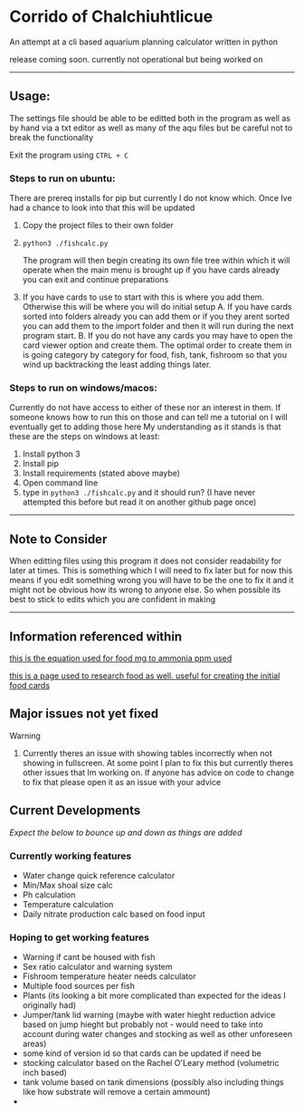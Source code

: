 # Corrido of Chalchiuhtlicue

An attempt at a cli based aquarium planning calculator written in python

release coming soon. currently not operational but being worked on

-----

## Usage:

The settings file should be able to be editted both in the program as well as by hand via a txt editor as well as many of the aqu files but be careful not to break the functionality

Exit the program using `CTRL + C`

### Steps to run on ubuntu:

There are prereq installs for pip but currently I do not know which. Once Ive had a chance to look into that this will be updated

  1. Copy the project files to their own folder
  2. `python3 ./fishcalc.py`
     
       The program will then begin creating its own file tree within which it will operate
       when the main menu is brought up if you have cards already you can exit and continue preparations
     
  3. If you have cards to use to start with this is where you add them. Otherwise this will be where you will do initial setup
    A. If you have cards sorted into folders already you can add them or if you they arent sorted you can add them to the import folder and then it will run during the next program start.
    B. If you do not have any cards you may have to open the card viewer option and create them. The optimal order to create them in is going category by category for food, fish, tank, fishroom so that you wind up backtracking the least adding things later.

### Steps to run on windows/macos:
Currently do not have access to either of these nor an interest in them. If someone knows how to run this on those and can tell me a tutorial on I will eventually get to adding those here
My understanding as it stands is that these are the steps on windows at least:
  1. Install python 3
  2. Install pip
  3. Install requirements (stated above maybe)
  4. Open command line
  5. type in `python3 ./fishcalc.py` and it should run? (I have never attempted this before but read it on another github page once)

-----

## Note to Consider
When editting files using this program it does not consider readability for later at times. This is something which I will need to fix later but for now this means if you edit something wrong you will have to be the one to fix it and it might not be obvious how its wrong to anyone else. So when possible its best to stick to edits which you are confident in making

_________________________________________________________________________
## Information referenced within

[this is the equation used for food mg to ammonia ppm used](https://www.sosofishy.com/post/how-to-calculate-how-much-your-feeding-produces)

[this is a page used to research food as well. useful for creating the initial food cards](https://aquariumscience.org/index.php/3-6-1-dry-fish-food-in-depth/)


## Major issues not yet fixed

>[!WARNING]
> 1. Currently theres an issue with showing tables incorrectly when not showing in fullscreen. At some point I plan to fix this but currently theres other issues that Im working on. If anyone has advice on code to change to fix that please open it as an issue with your advice

## Current Developments
*Expect the below to bounce up and down as things are added*

### Currently working features 
- Water change quick reference calculator
- Min/Max shoal size calc
- Ph calculation
- Temperature calculation
- Daily nitrate production calc based on food input


### Hoping to get working features
- Warning if cant be housed with fish
- Sex ratio calculator and warning system
- Fishroom temperature heater needs calculator
- Multiple food sources per fish
- Plants (its looking a bit more complicated than expected for the ideas I originally had)
- Jumper/tank lid warning (maybe with water hieght reduction advice based on jump hieght but probably not - would need to take into account during water changes and stocking as well as other unforeseen areas)
- some kind of version id so that cards can be updated if need be
- stocking calculator based on the Rachel O'Leary method (volumetric inch based)
- tank volume based on tank dimensions (possibly also including things like how substrate will remove a certain ammount)
- 






